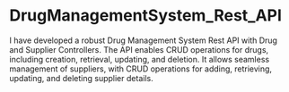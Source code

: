 # DrugManagementSystem_Rest_API
I have developed a robust Drug Management System Rest API with Drug and Supplier Controllers. The API enables CRUD operations for drugs, including creation, retrieval, updating, and deletion. It allows seamless management of suppliers, with CRUD operations for adding, retrieving, updating, and deleting supplier details.
